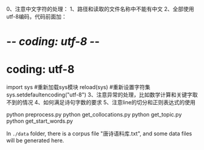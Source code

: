 0、注意中文字符的处理：
1、路径和读取的文件名称中不能有中文
2、全部使用utf-8编码，代码前面加：
# -*- coding: utf-8 -*-
# coding: utf-8
import sys
#重新加载sys模块
reload(sys)
#重新设置字符集
sys.setdefaultencoding("utf-8")
3、注意异常的处理，比如数学计算和关键字取不到的情况
4、如何满足诗句字数的要求
5、注意line的切分和正则表达式的使用

python preprocess.py
python get_collocations.py
python get_topic.py
python get_start_words.py


In `./data` folder, there is a corpus file "唐诗语料库.txt", and some data files will be generated here.
